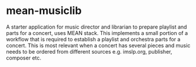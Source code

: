 # mean-musiclib
A starter application for music director and librarian to prepare playlist and parts for a concert, uses MEAN stack.
This implements a small portion of a workflow that is required to establish a playlist and orchestra parts for a concert. 
This is most relevant when a concert has several pieces and music needs to be ordered from different sources e.g. imslp.org, publisher, 
composer etc.
